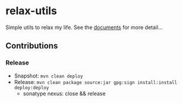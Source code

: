 # relax-utils

Simple utils to relax my life. See the [documents](https://relax.infilos.com/relax-utils/index.html) for more detail...

## Contributions

### Release

- Snapshot: `mvn clean deploy`
- Release: `mvn clean package source:jar gpg:sign install:install deploy:deploy`
  - sonatype nexus: close && release
